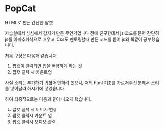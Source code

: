 # PopCat
HTML로 만든 간단한 팝캣

자습실에서 심심해서 갑자기 만든 무언가입니다
전에 친구한테서 js 코드를 뜯어 간단히 js를 아마추어식으로 배우고,
Css도 멘토링할때 만든 코드를 뜯어 js와 똑같이 공부했습니다.

처음 구상은 다음과 같습니다

1. 팝캣이 클릭되면 입을 뻐끔하게 하는 것
2. 팝캣 클릭 시 카운트업

사실 소리는 추가하기 귀찮아 안하려 했으나, 저의 html 기초를 가르쳐주신 분께서
소리를 넣어달라 하시기에 넣었습니다

하여 최종적으로는 다음과 같이 나오게 됐습니다.
1. 팝캣 클릭 시 이미지 변경
2. 팝캣 클릭시 카운트 업
3. 팝캣 클릭시 오디오 출력
